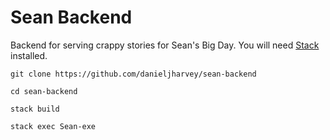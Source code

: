 # Sean Backend

Backend for serving crappy stories for Sean's Big Day. You will need [Stack](https://docs.haskellstack.org/en/stable/README/) installed.

```
git clone https://github.com/danieljharvey/sean-backend

cd sean-backend

stack build

stack exec Sean-exe
```
